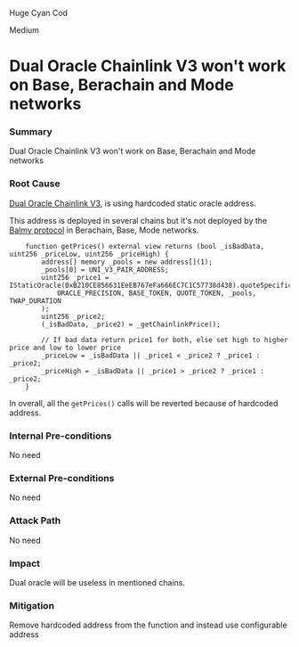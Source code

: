 Huge Cyan Cod

Medium

# Dual Oracle Chainlink V3 won't work on Base, Berachain and Mode networks

### Summary

Dual Oracle Chainlink V3 won't work on Base, Berachain and Mode networks

### Root Cause

[Dual Oracle Chainlink V3](https://github.com/sherlock-audit/2025-01-peapods-finance/blob/main/fraxlend/src/contracts/oracles/dual-oracles/DualOracleChainlinkUniV3.sol#L141), is using hardcoded static oracle address. 

This address is deployed in several chains but it's not deployed by the [Balmy protocol](https://github.com/Balmy-protocol/uniswap-v3-oracle) in Berachain, Base, Mode networks.

```solidity
    function getPrices() external view returns (bool _isBadData, uint256 _priceLow, uint256 _priceHigh) {
        address[] memory _pools = new address[](1);
        _pools[0] = UNI_V3_PAIR_ADDRESS;
        uint256 _price1 = IStaticOracle(0xB210CE856631EeEB767eFa666EC7C1C57738d438).quoteSpecificPoolsWithTimePeriod( 
            ORACLE_PRECISION, BASE_TOKEN, QUOTE_TOKEN, _pools, TWAP_DURATION
        );
        uint256 _price2;
        (_isBadData, _price2) = _getChainlinkPrice();

        // If bad data return price1 for both, else set high to higher price and low to lower price
        _priceLow = _isBadData || _price1 < _price2 ? _price1 : _price2;
        _priceHigh = _isBadData || _price1 > _price2 ? _price1 : _price2;
    }
```
In overall, all the `getPrices()` calls will be reverted because of hardcoded address.

### Internal Pre-conditions

No need

### External Pre-conditions

No need

### Attack Path

No need

### Impact

Dual oracle will be useless in mentioned chains.

### Mitigation

Remove hardcoded address from the function and instead use configurable address